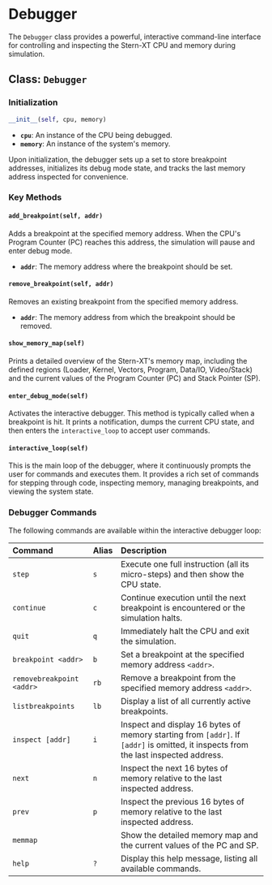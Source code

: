 # Debugger

The `Debugger` class provides a powerful, interactive command-line interface for controlling and inspecting the Stern-XT CPU and memory during simulation.

## Class: `Debugger`

### Initialization

```python
__init__(self, cpu, memory)
```

-   **`cpu`**: An instance of the CPU being debugged.
-   **`memory`**: An instance of the system's memory.

Upon initialization, the debugger sets up a set to store breakpoint addresses, initializes its debug mode state, and tracks the last memory address inspected for convenience.

### Key Methods

#### `add_breakpoint(self, addr)`

Adds a breakpoint at the specified memory address. When the CPU's Program Counter (PC) reaches this address, the simulation will pause and enter debug mode.

-   **`addr`**: The memory address where the breakpoint should be set.

#### `remove_breakpoint(self, addr)`

Removes an existing breakpoint from the specified memory address.

-   **`addr`**: The memory address from which the breakpoint should be removed.

#### `show_memory_map(self)`

Prints a detailed overview of the Stern-XT's memory map, including the defined regions (Loader, Kernel, Vectors, Program, Data/IO, Video/Stack) and the current values of the Program Counter (PC) and Stack Pointer (SP).

#### `enter_debug_mode(self)`

Activates the interactive debugger. This method is typically called when a breakpoint is hit. It prints a notification, dumps the current CPU state, and then enters the `interactive_loop` to accept user commands.

#### `interactive_loop(self)`

This is the main loop of the debugger, where it continuously prompts the user for commands and executes them. It provides a rich set of commands for stepping through code, inspecting memory, managing breakpoints, and viewing the system state.

### Debugger Commands

The following commands are available within the interactive debugger loop:

| Command                      | Alias | Description                                                     |
| :--------------------------- | :---- | :-------------------------------------------------------------- |
| `step`                       | `s`   | Execute one full instruction (all its micro-steps) and then show the CPU state. |
| `continue`                   | `c`   | Continue execution until the next breakpoint is encountered or the simulation halts. |
| `quit`                       | `q`   | Immediately halt the CPU and exit the simulation.               |
| `breakpoint <addr>`          | `b`   | Set a breakpoint at the specified memory address `<addr>`.      |
| `removebreakpoint <addr>`    | `rb`  | Remove a breakpoint from the specified memory address `<addr>`. |
| `listbreakpoints`            | `lb`  | Display a list of all currently active breakpoints.             |
| `inspect [addr]`             | `i`   | Inspect and display 16 bytes of memory starting from `[addr]`. If `[addr]` is omitted, it inspects from the last inspected address. |
| `next`                       | `n`   | Inspect the next 16 bytes of memory relative to the last inspected address. |
| `prev`                       | `p`   | Inspect the previous 16 bytes of memory relative to the last inspected address. |
| `memmap`                     |       | Show the detailed memory map and the current values of the PC and SP. |
| `help`                       | `?`   | Display this help message, listing all available commands.      |
